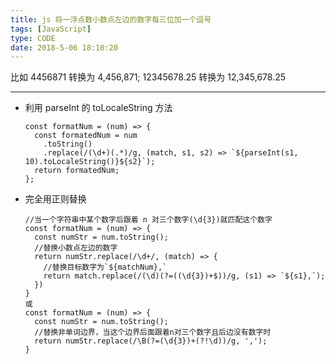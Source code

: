 ```yaml
---
title: js 将一浮点数小数点左边的数字每三位加一个逗号
tags: [JavaScript]
type: CODE
date: 2018-5-06 18:10:20
---
```


比如 4456871 转换为 4,456,871; 12345678.25 转换为 12,345,678.25

---

- 利用 parseInt 的 toLocaleString 方法

  ```
  const formatNum = (num) => {
    const formatedNum = num
      .toString()
      .replace(/(\d+)(.*)/g, (match, s1, s2) => `${parseInt(s1, 10).toLocaleString()}${s2}`);
    return formatedNum;
  };
  ```

- 完全用正则替换
  ```
  //当一个字符串中某个数字后跟着 n 对三个数字(\d{3})就匹配这个数字
  const formatNum = (num) => {
    const numStr = num.toString();
    //替换小数点左边的数字
    return numStr.replace(/\d+/, (match) => {
      //替换目标数字为`${matchNum},`
      return match.replace(/(\d)(?=((\d{3})+$))/g, (s1) => `${s1},`);
    })
  }
  或
  const formatNum = (num) => {
    const numStr = num.toString();
    //替换非单词边界，当这个边界后面跟着n对三个数字且后边没有数字时
    return numStr.replace(/\B(?=(\d{3})+(?!\d))/g, ',');
  }
  ```

